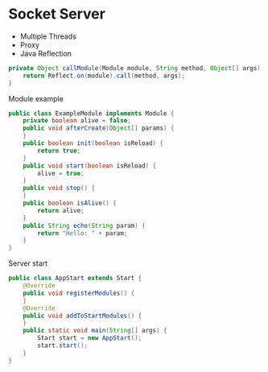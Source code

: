 # Socket Server

- Multiple Threads
- Proxy
- Java Reflection

```Java
private Object callModule(Module module, String method, Object[] args) {
	return Reflect.on(module).call(method, args);
}
```

Module example

```Java
public class ExampleModule implements Module {
	private boolean alive = false;
	public void afterCreate(Object[] params) {
	}
	public boolean init(boolean isReload) {
		return true;
	}
	public void start(boolean isReload) {
		alive = true;
	}
	public void stop() {
	}
	public boolean isAlive() {
		return alive;
	}
	public String echo(String param) {
		return "Hello: " + param;
	}
}
```

Server start

```Java
public class AppStart extends Start {
	@Override
	public void registerModules() {
	}
	@Override
	public void addToStartModules() {
	}
	public static void main(String[] args) {
		Start start = new AppStart();
		start.start();
	}
}
```